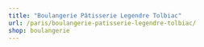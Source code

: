 ```yaml
---
title: "Boulangerie Pâtisserie Legendre Tolbiac"
url: /paris/boulangerie-patisserie-legendre-tolbiac/
shop: boulangerie
---
```

